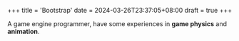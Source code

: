 +++
title = 'Bootstrap'
date = 2024-03-26T23:37:05+08:00
draft = true
+++

A game engine programmer, have some experiences in **game physics** and **animation**.